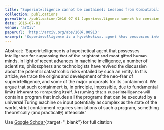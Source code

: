 ```yaml
---
title: "Superintelligence cannot be contained: Lessons from Computability Theory"
collection: publications
permalink: /publication/2016-07-01-Superintelligence-cannot-be-contained-Lessons-from-Computability-Theory
date: 2016-07-01
venue: 'arXiv'
paperurl: 'http://arxiv.org/abs/1607.00913'
excerpt: 'Superintelligence is a hypothetical agent that possesses intelligence far surpassing that of the brightest and most gifted human minds. In light of recent advances in machine intelligence, a number of scientists, philosophers and technologists have revived the discussion about the potential catastrophic risks entailed by such an entity. In this article, we trace the origins and development of the neo-fear of superintelligence, and some of the major proposals for its containment. We argue that su...'
---
```

Abstract: 'Superintelligence is a hypothetical agent that possesses intelligence far surpassing that of the brightest and most gifted human minds. In light of recent advances in machine intelligence, a number of scientists, philosophers and technologists have revived the discussion about the potential catastrophic risks entailed by such an entity. In this article, we trace the origins and development of the neo-fear of superintelligence, and some of the major proposals for its containment. We argue that such containment is, in principle, impossible, due to fundamental limits inherent to computing itself. Assuming that a superintelligence will contain a program that includes all the programs that can be executed by a universal Turing machine on input potentially as complex as the state of the world, strict containment requires simulations of such a program, something theoretically (and practically) infeasible.'

Use [Google Scholar](https://scholar.google.com/scholar?q=Superintelligence+cannot+be+contained:+Lessons+from+Computability+Theory){:target="_blank"} for full citation